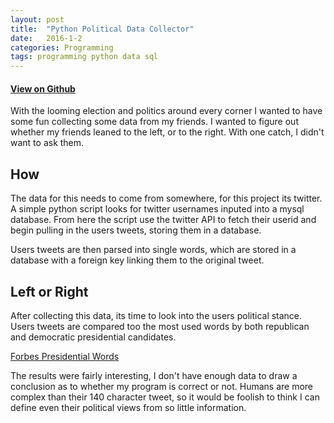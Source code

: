 ```yaml
---
layout: post
title:  "Python Political Data Collector"
date:   2016-1-2
categories: Programming
tags: programming python data sql
---
```

#### [View on Github](https://github.com/chrisburgin95/twitter-data-collector/settings)

With the looming election and politics around every corner I wanted to have some fun collecting some data from my friends. I wanted to figure out whether my friends leaned to the left, or to the right. With one catch, I didn't want to ask them.

## How
The data for this needs to come from somewhere, for this project its twitter. A simple python script looks for twitter usernames inputed into a mysql database. From here the script use the twitter API to fetch their userid and begin pulling in the users tweets, storing them in a database.

Users tweets are then parsed into single words, which are stored in a database with a foreign key linking them to the original tweet.

## Left or Right
After collecting this data, its time to look into the users political stance. Users tweets are compared too the most used words by both republican and democratic presidential candidates.

[Forbes Presidential Words](http://www.forbes.com/sites/kalevleetaru/2015/09/18/second-republican-debate-word-clouds-what-the-candidates-talked-about/)

The results were fairly interesting, I don't have enough data to draw a conclusion as to whether my program is correct or not. Humans are more complex than their 140 character tweet, so it would be foolish to think I can define even their political views from so little information.
